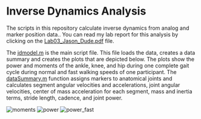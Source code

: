 # Inverse Dynamics Analysis
The scripts in this repository calculate inverse dynamics from analog and marker position data.. You can read my lab report for this analysis by clicking on the [Lab03_Jason_Dude.pdf](Lab03_Jason_Dude.pdf) file. 

The [jdmodel.m](jdmodel.m) is the main script file. This file loads the data, creates a data summary and creates the plots that are depicted below. The plots show the power and moments of the ankle, knee, and hip during one complete gait cycle during normal and fast walking speeds of one participant. The [dataSummary.m](dataSummary.m) function assigns markers to anatomical joints and calculates segment angular velocities and accelerations, joint angular velocities, center of mass acceleration for each segment, mass and inertia terms, stride length, cadence, and joint power.

![moments](images/moments.jpg)
![power](images/power.jpg)
![power_fast](images/power_fast.jpg)

